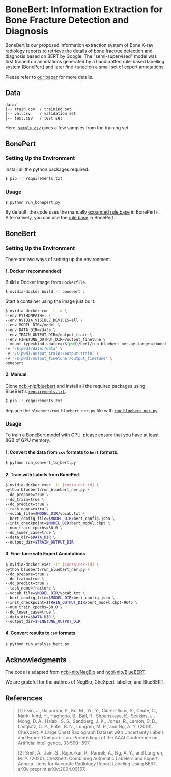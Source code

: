 # BoneBert: Information Extraction for Bone Fracture Detection and Diagnosis

BoneBert is our proposed information extraction system of Bone X-ray radiology reports to retrieve the details of bone fractrue detection and diagnosis based on BERT by Google. The "semi-supervised" model was first trained on annotations generated by a handcrafted rule-based labelling system (BonePert) and later fine-tuned on a small set of expert annotations.

Please refer to [our paper](https://ida2021.org) for more details.



## Data

```
data/
|-- train.csv  / training set
|-- val.csv    / validation set
|-- test.csv   / test set
```

Here, [`sample.csv`](sample.csv) gives a few samples from the training set.



## BonePert

### Setting Up the Environment

Install all the python packages required.

```sh
$ pip -r requirements.txt
```

### Usage

```sh
$ python run_bonepert.py
```

By default, the code uses the manually [expanded rule base](rules/bonepert_plus) in BonePert+. Alternatively, you can use the [rule base](rules/bonepert/) in BonePert.



## BoneBert

### Setting Up the Environment

There are two ways of setting up the environment. 

#### 1. Docker (recommended)

Build a Docker image from `Dockerfile`.

```sh
$ nvidia-docker build -t bonebert .
```

Start a container using the image just built.

```sh
$ nvidia-docker run -t -d \
--env PYTHONPATH=. \
--env NVIDIA_VISIBLE_DEVICES=all \
--env MODEL_DIR=/model \
--env DATA_DIR=/data \
--env TRAIN_OUTPUT_DIR=/output_train \
--env FINETUNE_OUTPUT_DIR=/output_finetune \
--mount type=bind,source=/$(pwd)/bert/run_bluebert_ner.py,target=/bonebert/bluebert/run_bluebert_ner.py \
-v '/$(pwd)/data:/data' \
-v '/$(pwd)/output_train:/output_train' \
-v '/$(pwd)/output_finetune:/output_finetune' \
bonebert
```

#### 2. Manual

Clone [ncbi-nlp/bluebert](https://github.com/ncbi-nlp/bluebert) and install all the required packages using BlueBert's [`requirements.txt`](https://github.com/ncbi-nlp/bluebert/blob/master/requirements.txt).

```sh
$ pip -r requirements.txt
```

Replace the `bluebert/run_bluebert_ner.py` file with [`run_bluebert_ner.py`](bert/run_bluebert_ner.py).

### Usage

To train a BoneBert model with GPU, please ensure that you have at least 8GB of GPU memory.

#### 1. Convert the data from `csv`  formats to `bert`  formats.

```sh
$ python run_convert_to_bert.py
```

#### 2. Train with Labels from BonePert

```sh
$ nvidia-docker exec -it [container-id] \
python bluebert/run_bluebert_ner.py \
--do_prepare=true \
--do_train=true \
--do_predict=true \
--task_name=extra \
--vocab_file=$MODEL_DIR/vocab.txt \
--bert_config_file=$MODEL_DIR/bert_config.json \
--init_checkpoint=$MODEL_DIR/bert_model.ckpt \
--num_train_cpochs=30.0 \
--do_lower_case=true \
--data_dir=$DATA_DIR \
--output_dir=$TRAIN_OUTPUT_DIR
```

#### 3. Fine-tune with Expert Annotations

```sh
$ nvidia-docker exec -it [container-id] \
python bluebert/run_bluebert_ner.py \
--do_prepare=true \
--do_train=true \
--do_predict=true \
--task_name=fracture \
--vocab_file=$MODEL_DIR/vocab.txt \
--bert_config_file=$MODEL_DIR/bert_config.json \
--init_checkpoint=$TRAIN_OUTPUT_DIR/bert_model.ckpt-9645 \
--num_train_cpochs=30.0 \
--do_lower_case=true \
--data_dir=$DATA_DIR \
--output_dir=$FINETUNE_OUTPUT_DIR
```

#### 4. Convert results to `csv` formats

```sh
$ python run_analyse_bert.py
```



## Acknowledgments

The code is adapted from [ncbi-nlp/NegBio](https://github.com/ncbi-nlp/NegBio) and [ncbi-nlp/BlueBERT](https://github.com/ncbi-nlp/bluebert).

We are grateful for the authros of NegBio, CheXpert-labeller, and BlueBERT.



## References

> [1] Irvin, J., Rajpurkar, P., Ko, M., Yu, Y., Ciurea-Ilcus, S., Chute, C., Mark- lund, H., Haghgoo, B., Ball, R., Shpanskaya, K., Seekins, J., Mong, D. A., Halabi, S. S., Sandberg, J. K., Jones, R., Larson, D. B., Langlotz, C. P., Patel, B. N., Lungren, M. P., and Ng, A. Y. (2019). CheXpert: A Large Chest Radiograph Dataset with Uncertainty Labels and Expert Compari- son. Proceedings of the AAAI Conference on Artificial Intelligence, 33:590– 597.
>
> [2] Smit, A., Jain, S., Rajpurkar, P., Pareek, A., Ng, A. Y., and Lungren, M. P. (2020). CheXbert: Combining Automatic Labelers and Expert Annota- tions for Accurate Radiology Report Labeling Using BERT. arXiv preprint arXiv:2004.09167.











